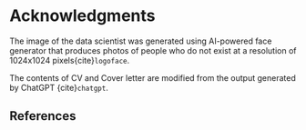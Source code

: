 # Acknowledgments

The image of the data scientist was generated using AI-powered face generator that produces photos of people who do not exist at a resolution of 1024x1024 pixels{cite}`logoface`.

The contents of CV and Cover letter are modified from the output generated by ChatGPT {cite}`chatgpt`.

## References
```{bibliography}
```


